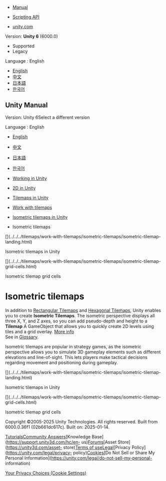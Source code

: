 [](https://docs.unity3d.com)

  * [Manual](../Manual/index.html)
  * [Scripting API](../ScriptReference/index.html)

  * [unity.com](https://unity.com/)

Version: **Unity 6** (6000.0)

  * Supported
  * Legacy

Language : English

  * [English](/Manual/tilemaps/work-with-tilemaps/isometric-tilemaps/isometric-tilemaps.html)
  * [中文](/cn/current/Manual/tilemaps/work-with-tilemaps/isometric-tilemaps/isometric-tilemaps.html)
  * [日本語](/ja/current/Manual/tilemaps/work-with-tilemaps/isometric-tilemaps/isometric-tilemaps.html)
  * [한국어](/kr/current/Manual/tilemaps/work-with-tilemaps/isometric-tilemaps/isometric-tilemaps.html)

[](https://docs.unity3d.com)

## Unity Manual

Version: Unity 6Select a different version

Language : English

  * [English](/Manual/tilemaps/work-with-tilemaps/isometric-tilemaps/isometric-tilemaps.html)
  * [中文](/cn/current/Manual/tilemaps/work-with-tilemaps/isometric-tilemaps/isometric-tilemaps.html)
  * [日本語](/ja/current/Manual/tilemaps/work-with-tilemaps/isometric-tilemaps/isometric-tilemaps.html)
  * [한국어](/kr/current/Manual/tilemaps/work-with-tilemaps/isometric-tilemaps/isometric-tilemaps.html)

  * [Working in Unity](../../../working-in-unity.html)
  * [2D in Unity](../../../Unity2D.html)
  * [Tilemaps in Unity](../../../tilemaps/tilemaps-landing.html)
  * [Work with tilemaps](../../../tilemaps/work-with-tilemaps/work-with-tilemaps-landing.html)
  * [Isometric tilemaps in Unity](../../../tilemaps/work-with-tilemaps/isometric-tilemaps/isometric-tilemap-landing.html)
  * Isometric tilemaps

[](../../../tilemaps/work-with-tilemaps/isometric-tilemaps/isometric-tilemap-
landing.html)

Isometric tilemaps in Unity

[](../../../tilemaps/work-with-tilemaps/isometric-tilemaps/isometric-tilemap-
grid-cells.html)

Isometric tilemap grid cells

# Isometric tilemaps

In addition to [Rectangular Tilemaps](../create-tilemap.html) and [Hexagonal
Tilemaps](../hexagonal-tilemaps.html), Unity enables you to create **Isometric
Tilemaps**. The isometric perspective displays all three X, Y, and Z axes, so
you can add pseudo-depth and height to a **Tilemap** A GameObject that allows
you to quickly create 2D levels using tiles and a grid overlay. [More
info](../../../tilemaps/work-with-tilemaps/tilemap-reference.html)  
See in [Glossary](../../../Glossary.html#Tilemap).

Isometric tilemaps are popular in strategy games, as the isometric perspective
allows you to simulate 3D gameplay elements such as different elevations and
line-of-sight. This lets players make tactical decisions regarding movement
and positioning during gameplay.

[](../../../tilemaps/work-with-tilemaps/isometric-tilemaps/isometric-tilemap-
landing.html)

Isometric tilemaps in Unity

[](../../../tilemaps/work-with-tilemaps/isometric-tilemaps/isometric-tilemap-
grid-cells.html)

Isometric tilemap grid cells

Copyright ©2005-2025 Unity Technologies. All rights reserved. Built from
6000.0.36f1 (02b661dc617c). Built on: 2025-01-14.

[Tutorials](https://learn.unity.com/)[Community
Answers](https://answers.unity3d.com)[Knowledge
Base](https://support.unity3d.com/hc/en-
us)[Forums](https://forum.unity3d.com)[Asset Store](https://unity3d.com/asset-
store)[Terms of
use](https://docs.unity3d.com/Manual/TermsOfUse.html)[Legal](https://unity.com/legal)[Privacy
Policy](https://unity.com/legal/privacy-
policy)[Cookies](https://unity.com/legal/cookie-policy)[Do Not Sell or Share
My Personal Information](https://unity.com/legal/do-not-sell-my-personal-
information)

[Your Privacy Choices (Cookie Settings)](javascript:void\(0\);)

